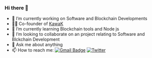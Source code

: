 ### Hi there 👋


- 🔭 I’m currently working on Software and Blockchain Developments
- 👨‍💻 Co-founder of [KawaK](https://3ysab-rqaaa-aaaan-qaewq-cai.ic0.app/)
- 🌱 I’m currently learning Blockchain tools and Node js
- 👯 I’m looking to collaborate on an project relating to Software and Blckchain Development
- 💬 Ask me about anything
- 📫 How to reach me: [![Gmail Badge](https://img.shields.io/badge/-successaje7@gmail.com-c14438?style=flat-square&logo=Gmail&logoColor=white&link=success:successaje7@gmail.com)](success:successaje7@gmail.com)
                      [![Twitter](https://img.shields.io/badge/Twitter-%231DA1F2.svg?style=for-the-badge&logo=Twitter&logoColor=white)](https://twitter.com/aj_success)


